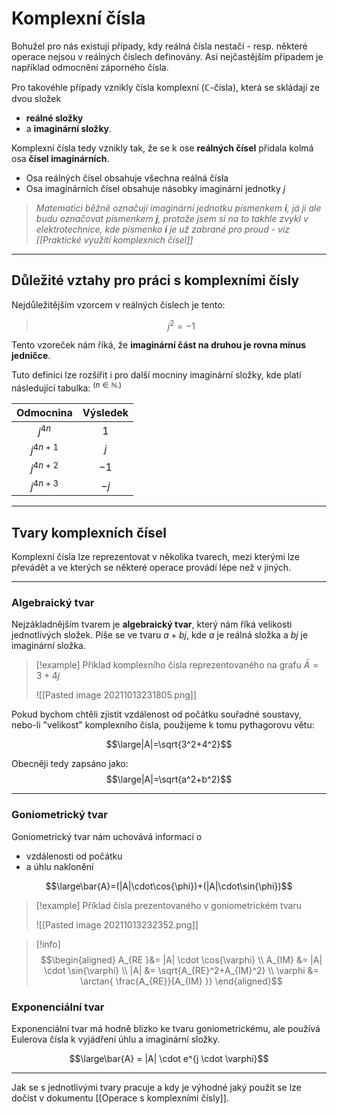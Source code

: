 # Komplexní čísla
Bohužel pro nás existují případy, kdy reálná čísla nestačí - resp. některé operace nejsou v reálných číslech definovány. Asi nejčastějším případem je například odmocnění záporného čísla.

Pro takovéhle případy vznikly čísla komplexní ($\mathbb{C}$-čísla), která se skládají ze dvou složek 
- **reálné složky** 
- a **imaginární složky**.

Komplexní čísla tedy vznikly tak, že se k ose **reálných čísel** přidala kolmá osa **čísel imaginárních**.
- Osa reálných čísel obsahuje všechna reálná čísla
- Osa imaginárních čísel obsahuje násobky imaginární jednotky $j$

>*Matematici běžně označují imaginární jednotku písmenkem **i**, já ji ale budu označovat písmenkem **j**, protože jsem si na to takhle zvykl v elektrotechnice, kde písmenko **i** je už zabrané pro proud - viz [[Praktické využití komplexních čísel]]*

---
## Důležité vztahy pro práci s komplexními čísly

Nejdůležitějším vzorcem v reálných číslech je tento:
>$$j^2 = -1$$

Tento vzoreček nám říká, že **imaginární část na druhou je rovna mínus jedničce**. 

Tuto definici lze rozšířit i pro další mocniny imaginární složky, kde platí následující tabulka: <sup>($n\in\mathbb{N}$.)</sup> 

|Odmocnina|Výsledek|
|:---:|:---:|
|$j^{4n}$|$1$|
|$j^{4n+1}$|$j$|
|$j^{4n+2}$|$-1$|
|$j^{4n+3}$|$-j$|


---
## Tvary komplexních čísel
Komplexní čísla lze reprezentovat v několika tvarech, mezi kterými lze převádět a ve kterých se některé operace provádí lépe než v jiných.

---
### Algebraický tvar
Nejzákladnějším tvarem je **algebraický tvar**, který nám říká velikosti jednotlivých složek. Píše se ve tvaru $a+b{j}$, kde $a$ je reálná složka a $bj$ je imaginární složka.

>[!example] Příklad komplexního čísla reprezentovaného na grafu
>$\bar{A}=3+4j$
>
>![[Pasted image 20211013231805.png]]

Pokud bychom chtěli zjistit vzdálenost od počátku souřadné soustavy, nebo-li "velikost" komplexního čísla, použijeme k tomu pythagorovu větu:

$$\large|A|=\sqrt{3^2+4^2}$$

Obecněji tedy zapsáno jako:
$$\large|A|=\sqrt{a^2+b^2}$$

---
### Goniometrický tvar
Goniometrický tvar nám uchovává informaci o
- vzdálenosti od počátku
- a úhlu naklonění

$$\large\bar{A}=(|A|\cdot\cos{\phi})+(|A|\cdot\sin{\phi})$$

> [!example] Příklad čísla prezentovaného v goniometrickém tvaru
>
>![[Pasted image 20211013232352.png]]

> [!info] 
> $$\begin{aligned} 
>A_{RE }&= |A| \cdot \cos{\varphi} \\
>A_{IM} &= |A| \cdot \sin{\varphi} \\ 
>|A| &= \sqrt{A_{RE}^2+A_{IM}^2} \\
>\varphi &= \arctan{ \frac{A_{RE}}{A_{IM} }}
>\end{aligned}$$

### Exponenciální tvar
Exponenciální tvar má hodně blízko ke tvaru goniometrickému, ale používá Eulerova čísla k vyjádření úhlu a imaginární složky.

$$\large\bar{A} = |A| \cdot e^{j \cdot \varphi}$$

---
Jak se s jednotlivými tvary pracuje a kdy je výhodné jaký použít se lze dočíst v dokumentu [[Operace s komplexními čísly]].